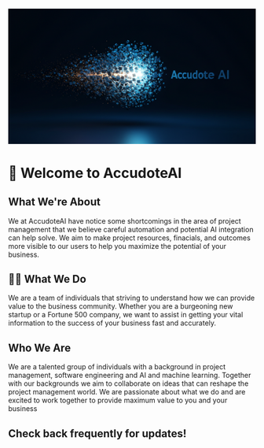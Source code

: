 ![Accudote Logo](./accudoteai.png)

# 👋 Welcome to AccudoteAI

## What We're About
We at AccudoteAI have notice some shortcomings in the area of project management that we believe careful automation 
and potential AI integration can help solve.  We aim to make project resources, finacials, and outcomes more visible
to our users to help you maximize the potential of your business.

## 🧑‍💼 What We Do
We are a team of individuals that striving to understand how we can provide value to the business community. Whether
you are a burgeoning new startup or a Fortune 500 company, we want to assist in getting your vital information to 
the success of your business fast and accurately.  

## Who We Are
We are a talented group of individuals with a background in project management, software engineering and AI and machine
learning.  Together with our backgrounds we aim to collaborate on ideas that can reshape the project management world.
We are passionate about what we do and are excited to work together to provide maximum value to you and your business

## Check back frequently for updates!

<!--

**Here are some ideas to get you started:**

🙋‍♀️ A short introduction - what is your organization all about?
🌈 Contribution guidelines - how can the community get involved?
👩‍💻 Useful resources - where can the community find your docs? Is there anything else the community should know?
🍿 Fun facts - what does your team eat for breakfast?
🧙 Remember, you can do mighty things with the power of [Markdown](https://docs.github.com/github/writing-on-github/getting-started-with-writing-and-formatting-on-github/basic-writing-and-formatting-syntax)
-->
